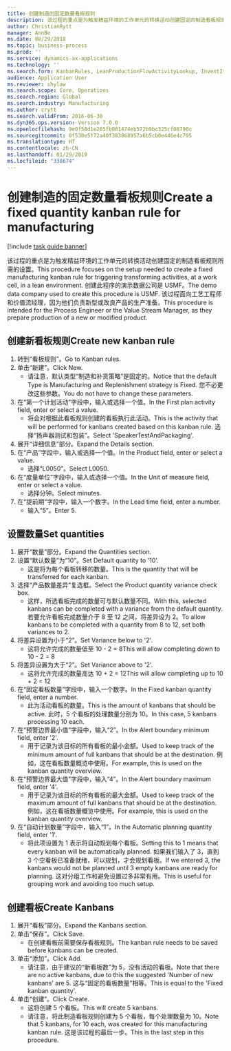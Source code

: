 ```yaml
---
title: 创建制造的固定数量看板规则
description: 该过程的重点是为触发精益环境的工作单元的转换活动创建固定的制造看板规则所需的设置。
author: ChristianRytt
manager: AnnBe
ms.date: 08/29/2018
ms.topic: business-process
ms.prod: ''
ms.service: dynamics-ax-applications
ms.technology: ''
ms.search.form: KanbanRules, LeanProductionFlowActivityLookup, InventItemIdLookupSimple, UnitOfMeasureLookup, KanbanCreate
audience: Application User
ms.reviewer: shylaw
ms.search.scope: Core, Operations
ms.search.region: Global
ms.search.industry: Manufacturing
ms.author: crytt
ms.search.validFrom: 2016-06-30
ms.dyn365.ops.version: Version 7.0.0
ms.openlocfilehash: 9e0f58d1e265fb001474eb572b9bc325cf08790c
ms.sourcegitcommit: 0f530e5f72a40f383868957a6b5cb0e446e4c795
ms.translationtype: HT
ms.contentlocale: zh-CN
ms.lasthandoff: 01/29/2019
ms.locfileid: "338674"
---
```

# <a name="create-a-fixed-quantity-kanban-rule-for-manufacturing"></a><span data-ttu-id="326ef-103">创建制造的固定数量看板规则</span><span class="sxs-lookup"><span data-stu-id="326ef-103">Create a fixed quantity kanban rule for manufacturing</span></span>

[!include [task guide banner](../../includes/task-guide-banner.md)]

<span data-ttu-id="326ef-104">该过程的重点是为触发精益环境的工作单元的转换活动创建固定的制造看板规则所需的设置。</span><span class="sxs-lookup"><span data-stu-id="326ef-104">This procedure focuses on the setup needed to create a fixed manufacturing kanban rule for triggering transforming activities, at a work cell, in a lean environment.</span></span> <span data-ttu-id="326ef-105">创建此程序的演示数据公司是 USMF。</span><span class="sxs-lookup"><span data-stu-id="326ef-105">The demo data company used to create this procedure is USMF.</span></span> <span data-ttu-id="326ef-106">该过程面向工艺工程师和价值流经理，因为他们负责新型或改良产品的生产准备。</span><span class="sxs-lookup"><span data-stu-id="326ef-106">This procedure is intended for the Process Engineer or the Value Stream Manager, as they prepare production of a new or modified product.</span></span>


## <a name="create-new-kanban-rule"></a><span data-ttu-id="326ef-107">创建新看板规则</span><span class="sxs-lookup"><span data-stu-id="326ef-107">Create new kanban rule</span></span>
1. <span data-ttu-id="326ef-108">转到“看板规则”。</span><span class="sxs-lookup"><span data-stu-id="326ef-108">Go to Kanban rules.</span></span>
2. <span data-ttu-id="326ef-109">单击“新建”。</span><span class="sxs-lookup"><span data-stu-id="326ef-109">Click New.</span></span>
    * <span data-ttu-id="326ef-110">请注意，默认类型“制造和补货策略”是固定的。</span><span class="sxs-lookup"><span data-stu-id="326ef-110">Notice that the default Type is Manufacturing and Replenishment strategy is Fixed.</span></span> <span data-ttu-id="326ef-111">您不必更改这些参数。</span><span class="sxs-lookup"><span data-stu-id="326ef-111">You do not have to change these parameters.</span></span>  
3. <span data-ttu-id="326ef-112">在“第一个计划活动”字段中，输入或选择一个值。</span><span class="sxs-lookup"><span data-stu-id="326ef-112">In the First plan activity field, enter or select a value.</span></span>
    * <span data-ttu-id="326ef-113">将会对根据此看板规则创建的看板执行此活动。</span><span class="sxs-lookup"><span data-stu-id="326ef-113">This is the activity that will be performed for kanbans created based on this kanban rule.</span></span>  <span data-ttu-id="326ef-114">选择“扬声器测试和包装”。</span><span class="sxs-lookup"><span data-stu-id="326ef-114">Select 'SpeakerTestAndPackaging'.</span></span>  
4. <span data-ttu-id="326ef-115">展开“详细信息”部分。</span><span class="sxs-lookup"><span data-stu-id="326ef-115">Expand the Details section.</span></span>
5. <span data-ttu-id="326ef-116">在“产品”字段中，输入或选择一个值。</span><span class="sxs-lookup"><span data-stu-id="326ef-116">In the Product field, enter or select a value.</span></span>
    * <span data-ttu-id="326ef-117">选择“L0050”。</span><span class="sxs-lookup"><span data-stu-id="326ef-117">Select L0050.</span></span>  
6. <span data-ttu-id="326ef-118">在“度量单位”字段中，输入或选择一个值。</span><span class="sxs-lookup"><span data-stu-id="326ef-118">In the Unit of measure field, enter or select a value.</span></span>
    * <span data-ttu-id="326ef-119">选择分钟。</span><span class="sxs-lookup"><span data-stu-id="326ef-119">Select minutes.</span></span>  
7. <span data-ttu-id="326ef-120">在“提前期”字段中，输入一个数字。</span><span class="sxs-lookup"><span data-stu-id="326ef-120">In the Lead time field, enter a number.</span></span>
    * <span data-ttu-id="326ef-121">输入“5”。</span><span class="sxs-lookup"><span data-stu-id="326ef-121">Enter 5.</span></span>  

## <a name="set-quantities"></a><span data-ttu-id="326ef-122">设置数量</span><span class="sxs-lookup"><span data-stu-id="326ef-122">Set quantities</span></span>
1. <span data-ttu-id="326ef-123">展开“数量”部分。</span><span class="sxs-lookup"><span data-stu-id="326ef-123">Expand the Quantities section.</span></span>
2. <span data-ttu-id="326ef-124">设置“默认数量”为“10”。</span><span class="sxs-lookup"><span data-stu-id="326ef-124">Set Default quantity to '10'.</span></span>
    * <span data-ttu-id="326ef-125">这是将为每个看板转移的数量。</span><span class="sxs-lookup"><span data-stu-id="326ef-125">This is the quantity that will be transferred for each kanban.</span></span>  
3. <span data-ttu-id="326ef-126">选择“产品数量差异”复选框。</span><span class="sxs-lookup"><span data-stu-id="326ef-126">Select the Product quantity variance check box.</span></span>
    * <span data-ttu-id="326ef-127">这样，所选看板完成的数量可与默认数量不同。</span><span class="sxs-lookup"><span data-stu-id="326ef-127">With this, selected kanbans can be completed with a variance from the default quantity.</span></span>  <span data-ttu-id="326ef-128">若要允许看板完成数量介于 8 至 12 之间，将差异设为 2。</span><span class="sxs-lookup"><span data-stu-id="326ef-128">To allow kanbans to be completed with a quantity from 8 to 12, set both variances to 2.</span></span>  
4. <span data-ttu-id="326ef-129">将差异设置为小于“2”。</span><span class="sxs-lookup"><span data-stu-id="326ef-129">Set Variance below to '2'.</span></span>
    * <span data-ttu-id="326ef-130">这将允许完成的数量低至 10 - 2 = 8</span><span class="sxs-lookup"><span data-stu-id="326ef-130">This will allow completing down to 10 - 2 = 8</span></span>  
5. <span data-ttu-id="326ef-131">将差异设置为大于“2”。</span><span class="sxs-lookup"><span data-stu-id="326ef-131">Set Variance above to '2'.</span></span>
    * <span data-ttu-id="326ef-132">这将允许完成的数量高达 10 + 2 = 12</span><span class="sxs-lookup"><span data-stu-id="326ef-132">This will allow completing up to 10 + 2 = 12</span></span>  
6. <span data-ttu-id="326ef-133">在“固定看板数量”字段中，输入一个数字。</span><span class="sxs-lookup"><span data-stu-id="326ef-133">In the Fixed kanban quantity field, enter a number.</span></span>
    * <span data-ttu-id="326ef-134">此为活动看板的数量。</span><span class="sxs-lookup"><span data-stu-id="326ef-134">This is the amount of kanbans that should be active.</span></span> <span data-ttu-id="326ef-135">此时，5 个看板的处理数量分别为 10。</span><span class="sxs-lookup"><span data-stu-id="326ef-135">In this case, 5 kanbans processing 10 each.</span></span>  
7. <span data-ttu-id="326ef-136">在“预警边界最小值”字段中，输入“2”。</span><span class="sxs-lookup"><span data-stu-id="326ef-136">In the Alert boundary minimum field, enter '2'.</span></span>
    * <span data-ttu-id="326ef-137">用于记录为该目标的所有看板的最小金额。</span><span class="sxs-lookup"><span data-stu-id="326ef-137">Used to keep track of the minimum amount of full kanbans that should be at the destination.</span></span> <span data-ttu-id="326ef-138">例如，这在看板数量概览中使用。</span><span class="sxs-lookup"><span data-stu-id="326ef-138">For example, this is used on the kanban quantity overview.</span></span>  
8. <span data-ttu-id="326ef-139">在“预警边界最大值”字段中，输入“4”。</span><span class="sxs-lookup"><span data-stu-id="326ef-139">In the Alert boundary maximum field, enter '4'.</span></span>
    * <span data-ttu-id="326ef-140">用于记录为该目标的所有看板的最大金额。</span><span class="sxs-lookup"><span data-stu-id="326ef-140">Used to keep track of the maximum amount of full kanbans that should be at the destination.</span></span> <span data-ttu-id="326ef-141">例如，这在看板数量概览中使用。</span><span class="sxs-lookup"><span data-stu-id="326ef-141">For example, this is used on the kanban quantity overview.</span></span>  
9. <span data-ttu-id="326ef-142">在“自动计划数量”字段中，输入“1”。</span><span class="sxs-lookup"><span data-stu-id="326ef-142">In the Automatic planning quantity field, enter '1'.</span></span>
    * <span data-ttu-id="326ef-143">将此项设置为 1 表示将自动规划每个看板。</span><span class="sxs-lookup"><span data-stu-id="326ef-143">Setting this to 1 means that every kanban will be automatically planned.</span></span>   <span data-ttu-id="326ef-144">如果我们输入了 3，直到 3 个空看板已准备就绪，可以规划，才会规划看板。</span><span class="sxs-lookup"><span data-stu-id="326ef-144">If we entered 3, the kanbans would not be planned until 3 empty kanbans are ready for planning.</span></span> <span data-ttu-id="326ef-145">这对分组工作和避免设置过多非常有用。</span><span class="sxs-lookup"><span data-stu-id="326ef-145">This is useful for grouping work and avoiding too much setup.</span></span>  

## <a name="create-kanbans"></a><span data-ttu-id="326ef-146">创建看板</span><span class="sxs-lookup"><span data-stu-id="326ef-146">Create Kanbans</span></span>
1. <span data-ttu-id="326ef-147">展开“看板”部分。</span><span class="sxs-lookup"><span data-stu-id="326ef-147">Expand the Kanbans section.</span></span>
2. <span data-ttu-id="326ef-148">单击“保存”。</span><span class="sxs-lookup"><span data-stu-id="326ef-148">Click Save.</span></span>
    * <span data-ttu-id="326ef-149">在创建看板前需要保存看板规则。</span><span class="sxs-lookup"><span data-stu-id="326ef-149">The kanban rule needs to be saved before kanbans can be created.</span></span>  
3. <span data-ttu-id="326ef-150">单击“添加”。</span><span class="sxs-lookup"><span data-stu-id="326ef-150">Click Add.</span></span>
    * <span data-ttu-id="326ef-151">请注意，由于建议的“新看板数”为 5，没有活动的看板。</span><span class="sxs-lookup"><span data-stu-id="326ef-151">Note that there are no active kanbans, due to this the suggested 'Number of new kanbans' are 5.</span></span> <span data-ttu-id="326ef-152">这与“固定的看板数量”相等。</span><span class="sxs-lookup"><span data-stu-id="326ef-152">This is equal to the 'Fixed kanban quantity'.</span></span>  
4. <span data-ttu-id="326ef-153">单击“创建”。</span><span class="sxs-lookup"><span data-stu-id="326ef-153">Click Create.</span></span>
    * <span data-ttu-id="326ef-154">这将创建 5 个看板。</span><span class="sxs-lookup"><span data-stu-id="326ef-154">This will create 5 kanbans.</span></span>  
    * <span data-ttu-id="326ef-155">请注意，将此制造看板规则创建为 5 个看板，每个处理数量为 10。</span><span class="sxs-lookup"><span data-stu-id="326ef-155">Note that 5 kanbans, for 10 each, was created for this manufacturing kanban rule.</span></span> <span data-ttu-id="326ef-156">这是该过程的最后一步。</span><span class="sxs-lookup"><span data-stu-id="326ef-156">This is the last step in this procedure.</span></span>  

